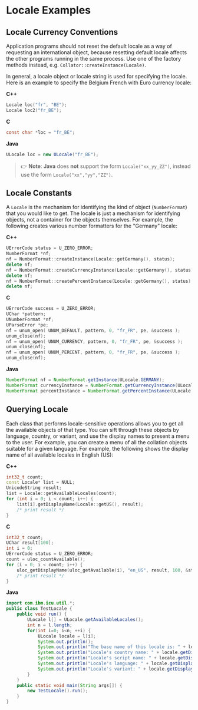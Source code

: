 <!--
© 2020 and later: Unicode, Inc. and others.
License & terms of use: http://www.unicode.org/copyright.html
-->

# Locale Examples

## Locale Currency Conventions

Application programs should not reset the default locale as a way of requesting
an international object, because resetting default locale affects the other
programs running in the same process. Use one of the factory methods instead,
e.g. `Collator::createInstance(Locale)`.

In general, a locale object or locale string is used for specifying the locale.
Here is an example to specify the Belgium French with Euro currency locale:

**C++**

```c++
Locale loc("fr", "BE");
Locale loc2("fr_BE");
```

**C**

```c
const char *loc = "fr_BE";
```

**Java**

```java
ULocale loc = new ULocale("fr_BE");
```

> :point_right: **Note**: **Java** does **not** support the form `Locale("xx_yy_ZZ")`,
> instead use the form `Locale("xx","yy","ZZ")`.

## Locale Constants

A `Locale` is the mechanism for identifying the kind of object (`NumberFormat`) that
you would like to get. The locale is just a mechanism for identifying objects,
not a container for the objects themselves. For example, the following creates
various number formatters for the "Germany" locale:

**C++**

```c++
UErrorCode status = U_ZERO_ERROR;
NumberFormat *nf;
nf = NumberFormat::createInstance(Locale::getGermany(), status);
delete nf;
nf = NumberFormat::createCurrencyInstance(Locale::getGermany(), status);
delete nf;
nf = NumberFormat::createPercentInstance(Locale::getGermany(), status);
delete nf;
```

**C**

```c
UErrorCode success = U_ZERO_ERROR;
UChar *pattern;
UNumberFormat *nf;
UParseError *pe;
nf = unum_open( UNUM_DEFAULT, pattern, 0, "fr_FR", pe, &success );
unum_close(nf);
nf = unum_open( UNUM_CURRENCY, pattern, 0, "fr_FR", pe, &success );
unum_close(nf);
nf = unum_open( UNUM_PERCENT, pattern, 0, "fr_FR", pe, &success );
unum_close(nf);
```

**Java**

```java
NumberFormat nf = NumberFormat.getInstance(ULocale.GERMANY);
NumberFormat currencyInstance = NumberFormat.getCurrencyInstance(ULocale.GERMANY);
NumberFormat percentInstance = NumberFormat.getPercentInstance(ULocale.GERMANY);
```

## Querying Locale

Each class that performs locale-sensitive operations allows you to get all the
available objects of that type. You can sift through these objects by language,
country, or variant, and use the display names to present a menu to the user.
For example, you can create a menu of all the collation objects suitable for a
given language. For example, the following shows the display name of all
available locales in English (US):

**C++**

```c++
int32_t count;
const Locale* list = NULL;
UnicodeString result;
list = Locale::getAvailableLocales(count);
for (int i = 0; i < count; i++) {
    list[i].getDisplayName(Locale::getUS(), result);
    /* print result */
}
```

**C**

```c
int32_t count;
UChar result[100];
int i = 0;
UErrorCode status = U_ZERO_ERROR;
count = uloc_countAvailable();
for (i = 0; i < count; i++) {
    uloc_getDisplayName(uloc_getAvailable(i), "en_US", result, 100, &status);
    /* print result */
}
```

**Java**

```java
import com.ibm.icu.util.*;
public class TestLocale {
    public void run() {
        ULocale l[] = ULocale.getAvailableLocales();
        int n = l.length;
        for(int i=0; i<n; ++i) {
            ULocale locale = l[i];
            System.out.println();
            System.out.println("The base name of this locale is: " + locale.getBaseName());
            System.out.println("Locale's country name: " + locale.getDisplayCountry());
            System.out.println("Locale's script name: " + locale.getDisplayScript());
            System.out.println("Locale's language: " + locale.getDisplayLanguage());
            System.out.println("Locale's variant: " + locale.getDisplayVariant());
        }
    }
    public static void main(String args[]) {
        new TestLocale().run();
    }
}
```
